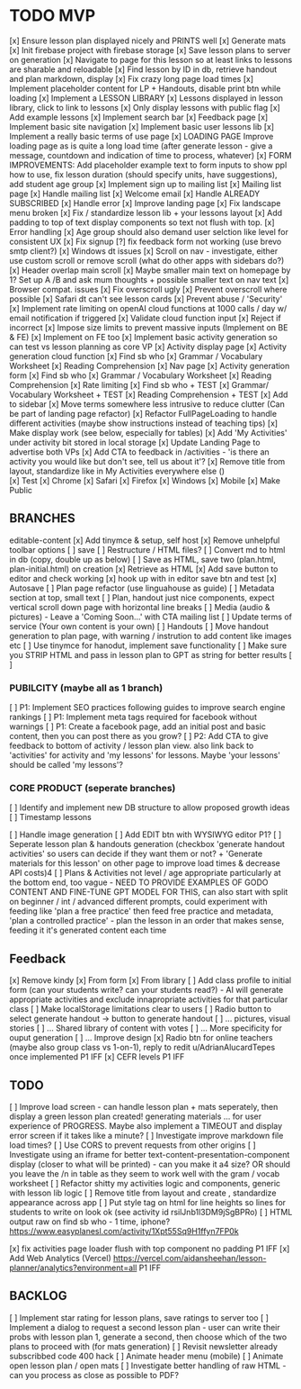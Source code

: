 # TODO MVP

[x] Ensure lesson plan displayed nicely and PRINTS well
[x] Generate mats
[x] Init firebase project with firebase storage
    [x] Save lesson plans to server on generation
    [x] Navigate to page for this lesson so at least links to lessons are sharable and reloadable
        [x] Find lesson by ID in db, retrieve handout and plan markdown, display
            [x] Fix crazy long page load times
                [x] Implement placeholder content for LP + Handouts, disable print btn while loading
[x] Implement a LESSON LIBRARY
    [x] Lessons displayed in lesson library, click to link to lessons
    [x] Only display lessons with public flag
    [x] Add example lessons
    [x] Implement search bar
[x] Feedback page
[x] Implement basic site navigation
[x] Implement basic user lessons lib
[x] Implement a really basic terms of use page
[x] LOADING PAGE Improve loading page as is quite a long load time (after generate lesson - give a message,  countdown and indication of time to process, whatever)
[x] FORM IMPROVEMENTS: Add placeholder example text to form inputs to show ppl how to use, fix lesson duration (should specify units, have suggestions), add student age group
[x] Implement sign up to mailing list
    [x] Mailing list page
    [x] Handle mailing list
    [x] Welcome email
    [x] Handle ALREADY SUBSCRIBED
    [x] Handle error
[x] Improve landing page
[x] Fix landscape menu broken
[x] Fix / standardize lesson lib + your lessons layout
[x] Add padding to top of text display components so text not flush with top.
[x] Error handling
[x] Age group should also demand user selction like level for consistent UX
[x] Fix signup
[?] fix feedback form not working (use brevo smtp client?)
[x] Windows dt issues
    [x] Scroll on nav - investigate, either use custom scroll or remove scroll (what do other apps with sidebars do?)
    [x] Header overlap main scroll
    [x] Maybe smaller main text on  homepage by 1? Set up A /B and ask mum thoughts + possible smaller text on nav text
[x] Browser compat. issues
    [x] Fix overscroll ugly
    [x] Prevent overscroll where possible
    [x] Safari dt can't see lesson cards
[x] Prevent abuse / 'Security'
    [x] Implement rate limiting on openAI cloud functions at 1000 calls / day w/ email notification if triggered
    [x] Validate cloud function input
        [x] Reject if incorrect
        [x] Impose size limits to prevent massive inputs (Implement on BE & FE) 
        [x] Implement on FE too
[x] Implement basic activity generation so can test vs lesson planning as core VP
    [x] Activity display page
    [x] Activity generation cloud function
        [x] Find sb who
        [x] Grammar / Vocabulary Worksheet
        [x] Reading Comprehension
    [x] Nav page
    [x] Activity generation form
        [x] Find sb who
        [x] Grammar / Vocabulary Worksheet
        [x] Reading Comprehension
    [x] Rate limiting
        [x] Find sb who + TEST
        [x] Grammar/ Vocabulary Worksheet + TEST
        [x] Reading Comprehension + TEST
    [x] Add to sidebar
    [x] Move terms somewhere less intrusive to reduce clutter (Can be part of landing page refactor)
    [x] Refactor FullPageLoading to handle different activities (maybe show instructions instead of teaching tips)
    [x] Make display work (see below, especially for tables)
    [x] Add 'My Activities' under activity bit stored in local storage
    [x] Update Landing Page to advertise both VPs
    [x] Add CTA to feedback in /activities - 'is there an activity you would like but don't see, tell us about it'?
[x] Remove title from layout, standardize like in My Activities everywhere else (<TitleComponent>)\
[x] Test
    [x] Chrome
    [x] Safari
    [x] Firefox
    [x] Windows
    [x] Mobile
[x] Make Public

## BRANCHES
editable-content
    [x] Add tinymce & setup, self host
    [x] Remove unhelpful toolbar options
    [ ] save
        [ ] Restructure / HTML files?
            [ ] Convert md to html in db (copy, double up as below)
            [ ] Save as HTML, save two (plan.html, plan-initial.html) on creation
            [x] Retrieve as HTML
        [x] Add save button to editor and check working
        [x] hook up with in editor save btn and test
        [x] Autosave
    [ ] Plan page refactor (use linguahouse as guide)
        [ ] Metadata section at top, small text
        [ ] Plan, handout just nice components, expect vertical scroll down page with horizontal line breaks
        [ ] Media (audio & pictures) - Leave a 'Coming Soon...' with CTA mailing list
    [ ] Update terms of service (Your own content is your own)
    [ ] Handouts
        [ ] Move handout generation to plan page, with warning / instrution to add content like images etc
        [ ] Use tinymce for hanodut, implement save functionality
        [ ] Make sure you STRIP HTML and pass in lesson plan to GPT as string for better results
    [ ] 

### PUBILCITY (maybe all as 1 branch)
[ ] P1: Implement SEO practices following guides to improve search engine rankings
[ ] P1: Implement meta tags required for facebook without warnings
[ ] P1: Create a facebook page, add an initial post and basic content, then you can post there as you grow?
[ ] P2: Add CTA to give feedback to bottom of activity / lesson plan view. also link back to 'activities' for activity and 'my lessons' for lessons. Maybe 'your lessons' should be called 'my lessons'?

### CORE PRODUCT (seperate branches)
[ ] Identify and implement new DB structure to allow proposed growth ideas
    [ ] Timestamp lessons

[ ] Handle image generation 
[ ] Add EDIT btn with WYSIWYG editor P1?
[ ] Seperate lesson plan & handouts generation (checkbox 'generate handout activities' so users can decide if they want them or not? + 'Generate materials for this lesson' on other page to improve load times & decrease API costs)4
[ ] Plans & Activities not level / age appropriate particularly at the bottom end, too vague - NEED TO PROVIDE EXAMPLES OF GODO CONTENT AND FINE-TUNE GPT MODEL FOR THIS, can also start with split on beginner / int / advanced different prompts, could experiment with feeding like 'plan a free practice' then feed free practice and metadata, 'plan a controlled practice' - plan the lesson in an order that makes sense, feeding it it's generated content each time

## Feedback
[x] Remove kindy
    [x] From form
    [x] From library
[ ] Add class profile to initial form (can your students write? can your students read?) - AI will generate appropriate activities and exclude innapropriate activities for that particular class
[ ] Make localStorage limitations clear to users
[ ] Radio button to select generate handout -> button to generate handout
[ ] ... pictures, visual stories
[ ] ... Shared library of content with votes
[ ] ... More specificity for ouput generation
[ ] ... Improve design
[x] Radio btn for online teachers (maybe also group class vs 1-on-1), reply to redit u/AdrianAlucardTepes once implemented P1 IFF
[x] CEFR levels P1 IFF

## TODO
[ ] Improve load screen - can handle lesson plan + mats seperately, then display a green lesson plan created! generating materials ... for user experience of PROGRESS. Maybe also implement a TIMEOUT and display error screen if it takes like a minute?
[ ] Investigate improve markdown file load times?
[ ] Use CORS to prevent requests from other origins
[ ] Investigate using an iframe for better text-content-presentation-component display (closer to what will be printed) - can you make it a4 size? OR should you leave the /n in table as they seem to work well with the gram / vocab worksheet
[ ] Refactor shitty my activities logic and components, generic with lesson lib logic
[ ] Remove title from layout and create <TitleComponent>, standardize appearance across app
[ ] Put style tag on html for line heights so lines for students to write on look ok (see activity id rsilJnb1l3DM9jSgBPRo)
[ ] HTML output raw on find sb who - 1 time, iphone? https://www.easyplanesl.com/activity/1Xpt55Sq9H1ffyn7FP0k

[x] fix activities page loader flush with top component no padding P1 IFF
[x] Add Web Analytics (Vercel) https://vercel.com/aidansheehan/lesson-planner/analytics?environment=all P1 IFF


## BACKLOG
[ ] Implement star rating for lesson plans, save ratings to server too
[ ] Implement a dialog to request a second lesson plan - user can write their probs with lesson plan 1, generate a second, then choose which of the two plans to proceed with (for mats generation)
[ ] Revisit newsletter already subscribbed code 400 hack
[ ] Animate header menu (mobile)
[ ] Animate open lesson plan / open mats
[ ] Investigate better handling of raw HTML - can you process as close as possible to PDF?